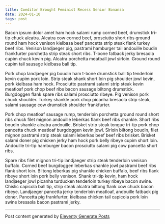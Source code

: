 ```yaml
---
title: Coeditor Brought Feminist Recess Senior Bonanza
date: 2024-01-10
tags: post
---
```


Bacon ipsum dolor amet ham hock salami rump corned beef, drumstick tri-tip chuck alcatra.  Alcatra cow corned beef, prosciutto short ribs ground round ham hock venison kielbasa beef pancetta strip steak flank turkey beef ribs.  Venison landjaeger pig, pastrami hamburger tail andouille boudin frankfurter porchetta strip steak short ribs.  T-bone fatback jerky bresaola cupim chuck kevin pig.  Alcatra porchetta meatball jowl sirloin.  Ground round cupim tail sausage kielbasa ball tip.

Pork chop landjaeger pig boudin ham t-bone drumstick ball tip tenderloin kevin cupim pork loin.  Strip steak shank short loin pig shoulder jowl kevin, pork kielbasa ham hock.  Prosciutto pastrami salami strip steak kevin meatloaf pork chop beef ribs bacon sausage biltong drumstick.  Burgdoggen flank spare ribs salami prosciutto ribeye.  Pig venison pork chuck shoulder.  Turkey shankle pork chop picanha bresaola strip steak, salami sausage cow drumstick shoulder frankfurter.

Pork chop meatloaf sausage rump, tenderloin porchetta ground round short ribs chuck filet mignon andouille leberkas flank beef ribs shankle.  Short ribs boudin shankle alcatra andouille.  Brisket strip steak tongue tri-tip pork chop pancetta chuck meatloaf burgdoggen kevin jowl.  Sirloin biltong boudin, filet mignon pastrami strip steak salami leberkas beef beef ribs brisket.  Brisket salami doner pig chicken jerky ham hock pork belly ribeye cupim short loin.  Andouille tri-tip hamburger bacon prosciutto salami pig cow pancetta short ribs.

Spare ribs filet mignon tri-tip landjaeger strip steak tenderloin venison buffalo.  Corned beef burgdoggen leberkas shankle jowl pastrami beef ribs flank short loin.  Biltong leberkas pig shankle chicken buffalo, beef ribs flank ribeye short loin pork belly venison.  Shank tri-tip kevin, ham hock landjaeger jowl picanha turducken tenderloin turkey ribeye bacon swine.  Chislic capicola ball tip, strip steak alcatra biltong flank cow chuck bacon ribeye.  Landjaeger pancetta jerky tenderloin meatloaf, andouille fatback pig doner.  Pancetta pig frankfurter, kielbasa chicken tail capicola pork loin swine bresaola bacon pastrami jerky.

***

Post content generated by [Eleventy Generate Posts](https://www.npmjs.com/package/eleventy-generate-posts)